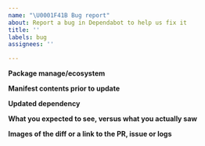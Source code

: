 ```yaml
---
name: "\U0001F41B Bug report"
about: Report a bug in Dependabot to help us fix it
title: ''
labels: bug
assignees: ''

---
```


<!-- Please search existing issues to avoid creating duplicates. -->

<!-- The Dependabot team is currently at reduced capacity, because of this our
response times on issues will be slower than we'd like. -->

<!-- The more information you can provide, the easier it will be to reproduce the issue and find a fix -->

**Package manage/ecosystem**
<!-- ruby:bundler, javascript, docker.. etc -->
**Manifest contents prior to update**
<!-- If applicable, link to package.json, Gemfile.. etc -->
**Updated dependency**
<!-- If applicable, the dependency name and to and from versions -->
**What you expected to see, versus what you actually saw**
<!-- A clear and concise description of what you expected to happen -->
**Images of the diff or a link to the PR, issue or logs**
<!-- If applicable, add links to public PR's or Issues that Dependabot opened, and/or
paste in any related logs -->
